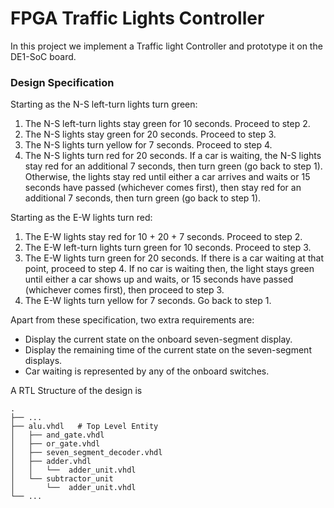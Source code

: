 # FPGA Traffic Lights Controller

In this project we implement a Traffic light Controller and prototype it on the DE1-SoC board.


### Design Specification
Starting as the N-S left-turn lights turn green:
1. The N-S left-turn lights stay green for 10 seconds. Proceed to step 2.
2. The N-S lights stay green for 20 seconds. Proceed to step 3.
3. The N-S lights turn yellow for 7 seconds. Proceed to step 4.
4. The N-S lights turn red for 20 seconds. If a car is waiting, the N-S lights stay red for an additional 7 seconds, then turn green (go back to step 1). Otherwise, the lights stay red until either a car arrives and waits or 15 seconds have passed (whichever comes first), then stay red for an additional 7 seconds, then turn green (go back to step 1).


Starting as the E-W lights turn red:
1. The E-W lights stay red for 10 + 20 + 7 seconds. Proceed to step 2.
2. The E-W left-turn lights turn green for 10 seconds. Proceed to step 3.
3. The E-W lights turn green for 20 seconds. If there is a car waiting at that point, proceed to step 4. If no car is waiting then, the light stays green until either a car shows up and waits, or 15 seconds have passed (whichever comes first), then proceed to step 3.
4. The E-W lights turn yellow for 7 seconds. Go back to step 1. 

Apart from these specification, two extra requirements are: 
* Display the current state on the onboard seven-segment display.
* Display the remaining time of the current state on the seven-segment displays.
* Car waiting is represented by any of the onboard switches. 

A RTL Structure of the design is

    .
    ├── ...
    ├── alu.vhdl   # Top Level Entity
    │   ├── and_gate.vhdl                
    │   ├── or_gate.vhdl                 
    │   ├── seven_segment_decoder.vhdl  
    │   ├── adder.vhdl                  
    │   │   └──  adder_unit.vhdl      
    │   └── subtractor_unit              
    │       └──  adder_unit.vhdl       
    └── ...